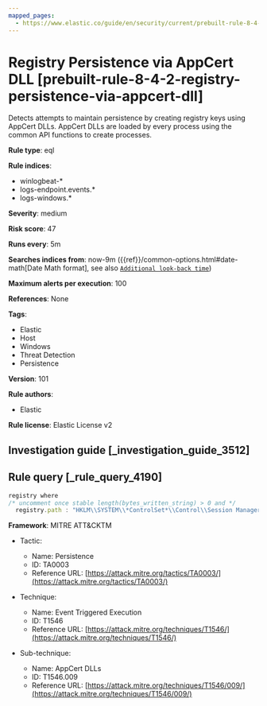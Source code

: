 ```yaml
---
mapped_pages:
  - https://www.elastic.co/guide/en/security/current/prebuilt-rule-8-4-2-registry-persistence-via-appcert-dll.html
---
```


# Registry Persistence via AppCert DLL [prebuilt-rule-8-4-2-registry-persistence-via-appcert-dll]

Detects attempts to maintain persistence by creating registry keys using AppCert DLLs. AppCert DLLs are loaded by every process using the common API functions to create processes.

**Rule type**: eql

**Rule indices**:

* winlogbeat-*
* logs-endpoint.events.*
* logs-windows.*

**Severity**: medium

**Risk score**: 47

**Runs every**: 5m

**Searches indices from**: now-9m ({{ref}}/common-options.html#date-math[Date Math format], see also [`Additional look-back time`](docs-content://solutions/security/detect-and-alert/create-detection-rule.md#rule-schedule))

**Maximum alerts per execution**: 100

**References**: None

**Tags**:

* Elastic
* Host
* Windows
* Threat Detection
* Persistence

**Version**: 101

**Rule authors**:

* Elastic

**Rule license**: Elastic License v2

## Investigation guide [_investigation_guide_3512]



## Rule query [_rule_query_4190]

```js
registry where
/* uncomment once stable length(bytes_written_string) > 0 and */
  registry.path : "HKLM\\SYSTEM\\*ControlSet*\\Control\\Session Manager\\AppCertDLLs\\*"
```

**Framework**: MITRE ATT&CKTM

* Tactic:

    * Name: Persistence
    * ID: TA0003
    * Reference URL: [https://attack.mitre.org/tactics/TA0003/](https://attack.mitre.org/tactics/TA0003/)

* Technique:

    * Name: Event Triggered Execution
    * ID: T1546
    * Reference URL: [https://attack.mitre.org/techniques/T1546/](https://attack.mitre.org/techniques/T1546/)

* Sub-technique:

    * Name: AppCert DLLs
    * ID: T1546.009
    * Reference URL: [https://attack.mitre.org/techniques/T1546/009/](https://attack.mitre.org/techniques/T1546/009/)



